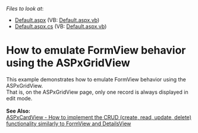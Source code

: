 <!-- default file list -->
*Files to look at*:

* [Default.aspx](./CS/WebSite/Default.aspx) (VB: [Default.aspx.vb](./VB/WebSite/Default.aspx.vb))
* [Default.aspx.cs](./CS/WebSite/Default.aspx.cs) (VB: [Default.aspx.vb](./VB/WebSite/Default.aspx.vb))
<!-- default file list end -->
# How to emulate FormView behavior using the ASPxGridView


<p>This example demonstrates how to emulate FormView behavior using the ASPxGridView.<br> That is, on the ASPxGridView page, only one record is always displayed in edit mode.<br><br><strong>See Also:</strong><br><a href="https://www.devexpress.com/Support/Center/p/T496745"> ASPxCardView - How to implement the CRUD (create, read, update, delete) functionality similarly to FormView and DetailsView</a></p>

<br/>


